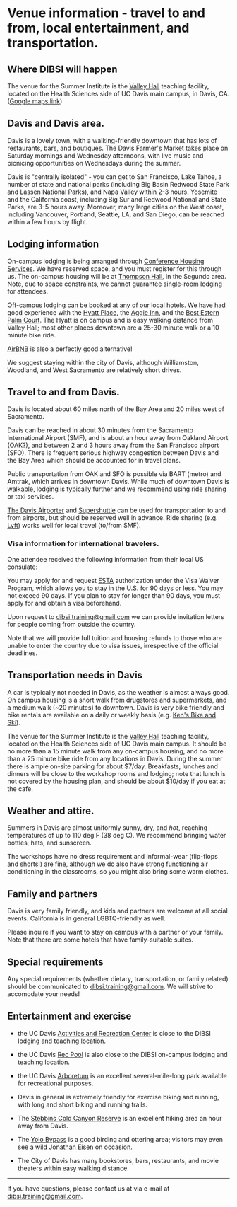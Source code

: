 # Venue information - travel to and from, local entertainment, and transportation.

## Where DIBSI will happen

The venue for the Summer Institute is the
[Valley Hall](http://www.vetmed.ucdavis.edu/Academic_Programs/map/ValleyHall/)
teaching facility, located on the Health Sciences side of UC Davis
main campus, in Davis, CA.  ([Google maps link](https://www.google.com/maps/place/Gladys+Valley+Hall,+Davis,+CA+95616/@38.5328167,-121.7659017,17z/data=!3m1!4b1!4m5!3m4!1s0x80852902c9d969a7:0xaa647225d10f76a3!8m2!3d38.5328167!4d-121.7637077))

## Davis and Davis area.

Davis is a lovely town, with a walking-friendly downtown that has lots
of restaurants, bars, and boutiques.  The Davis Farmer's Market takes
place on Saturday mornings and Wednesday afternoons, with live music
and picnicing opportunities on Wednesdays during the summer.

Davis is "centrally isolated" - you can get to San Francisco, Lake
Tahoe, a number of state and national parks (including Big Basin
Redwood State Park and Lassen National Parks), and Napa Valley within
2-3 hours.  Yosemite and the California coast, including Big Sur and
Redwood National and State Parks, are 3-5 hours away.  Moreover, many
large cities on the West coast, including Vancouver, Portland,
Seattle, LA, and San Diego, can be reached within a few hours by
flight.

## Lodging information

On-campus lodging is being arranged through
[Conference Housing Services](http://confhsg.ucdavis.edu/hostingaconference/rates/).
We have reserved space, and you must register for this through us.
The on-campus housing will be at
[Thompson Hall](http://housing.ucdavis.edu/buildings/thompsonhall.asp),
in the Segundo area.  Note, due to space constraints, we cannot guarantee
single-room lodging for attendees.

Off-campus lodging can be booked at any of our local hotels.  We have
had good experience with the
[Hyatt Place](https://ucdavis.place.hyatt.com/en/hotel/home.html), the
[Aggie Inn](http://www.aggieinn.com/), and the
[Best Estern Palm Court](https://www.bestwestern.com/en_US/book/hotel-details.05536.html). The
Hyatt is on campus and is easy walking distance from Valley Hall; most
other places downtown are a 25-30 minute walk or a 10 minute bike
ride.

[AirBNB](http://www.airbnb.com) is also a perfectly good alternative!

We suggest staying within the city of Davis, although Williamston,
Woodland, and West Sacramento are relatively short drives.

## Travel to and from Davis.

Davis is located about 60 miles north of the Bay Area and 20 miles west of
Sacramento.

Davis can be reached in about 30 minutes from the Sacramento
International Airport (SMF), and is about an hour away from Oakland
Airport (OAK?), and between 2 and 3 hours away from the San Francisco
airport (SFO).  There is frequent serious highway congestion between Davis
and the Bay Area which should be accounted for in travel plans.

Public transportation from OAK and SFO is possible via BART (metro)
and Amtrak, which arrives in downtown Davis.  While much of downtown
Davis is walkable, lodging is typically further and we recommend
using ride sharing or taxi services.

[The Davis Airporter](https://www.davisairporter.com/index2.html) and
[Supershuttle](https://www.supershuttle.com/) can be used for
transportation to and from airports, but should be reserved well in
advance.  Ride sharing (e.g. [Lyft](https://www.lyft.com/)) works well
for local travel (to/from SMF).

### Visa information for international travelers.

One attendee received the following information from their local US
consulate:

  You may apply for and request [ESTA](https://esta.cbp.dhs.gov/esta/)
  authorization under the Visa Waiver Program, which allows you to
  stay in the U.S. for 90 days or less.  You may not exceed 90 days.
  If you plan to stay for longer than 90 days, you must apply for and
  obtain a visa beforehand.

Upon request to
[dibsi.training@gmail.com](mailto:dibsi.training@gmail.com) we can
provide invitation letters for people coming from outside the country.

Note that we will provide full tuition and housing refunds to those
who are unable to enter the country due to visa issues, irrespective
of the official deadlines.

## Transportation needs in Davis

A car is typically not needed in Davis, as the weather is almost
always good.  On campus housing is a short walk from drugstores and
supermarkets, and a medium walk (~20 minutes) to downtown.  Davis is
very bike friendly and bike rentals are available on a daily or weekly
basis (e.g. [Ken's Bike and Ski](http://kensbikeski.com/)).

The venue for the Summer Institute is the
[Valley Hall](http://www.vetmed.ucdavis.edu/Academic_Programs/map/ValleyHall/)
teaching facility, located on the Health Sciences side of UC Davis
main campus.  It should be no more than a 15 minute walk from any
on-campus housing, and no more than a 25 minute bike ride from any
locations in Davis.  During the summer there is ample on-site parking
for about $7/day.  Breakfasts, lunches and dinners will be close to
the workshop rooms and lodging; note that lunch is not covered by
the housing plan, and should be about $10/day if you eat at the cafe.

## Weather and attire.

Summers in Davis are almost uniformly sunny, dry, and *hot*, reaching
temperatures of up to 110 deg F (38 deg C).  We recommend bringing
water bottles, hats, and sunscreen.

The workshops have no dress requirement and informal-wear (flip-flops
and shorts!) are fine, although we do also have strong functioning air
conditioning in the classrooms, so you might also bring some warm
clothes.

## Family and partners

Davis is very family friendly, and kids and partners are welcome at all
social events.  California is in general LGBTQ-friendly as well.

Please inquire if you want to stay on campus with a partner or your
family.  Note that there are some hotels that have family-suitable
suites.

## Special requirements

Any special requirements (whether dietary, transportation, or family
related) should be communicated to
[dibsi.training@gmail.com](mailto:dibsi.training@gmail.com).  We will
strive to accomodate your needs!

## Entertainment and exercise

* the UC Davis
  [Activities and Recreation Center](https://cru.ucdavis.edu/content/1-activities-and-recreation-center-arc.htm)
  is close to the DIBSI lodging and teaching location.

* the UC Davis [Rec Pool](https://cru.ucdavis.edu/content/47-recreation-pool-.htm) is also close to the DIBSI on-campus lodging and teaching location.

* the UC Davis [Arboretum](http://arboretum.ucdavis.edu/) is an excellent several-mile-long park available for recreational purposes.

* Davis in general is extremely friendly for exercise biking and running, with long and short biking and running trails.

* The [Stebbins Cold Canyon Reserve](http://nrs.ucdavis.edu/stebbins/visitor/hiking.html) is an excellent hiking area an hour away from Davis.

* The [Yolo Bypass](https://www.wildlife.ca.gov/lands/places-to-visit/yolo-bypass-wa) is a good birding and ottering area; visitors may even see a wild [Jonathan Eisen](https://phylogenomics.me/) on occasion.

* The City of Davis has many bookstores, bars, restaurants, and movie theaters within easy walking distance.

----

If you have questions, please contact us at via e-mail at [dibsi.training@gmail.com](mailto:dibsi.training@gmail.com).
